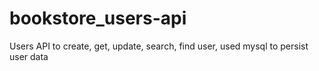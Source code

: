 # bookstore_users-api
Users API to create, get, update, search, find user, 
used mysql to persist user data
